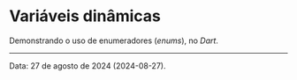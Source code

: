 # Variáveis dinâmicas

Demonstrando o uso de enumeradores (_enums_), no _Dart_.

---

Data: 27 de agosto de 2024 (2024-08-27).
